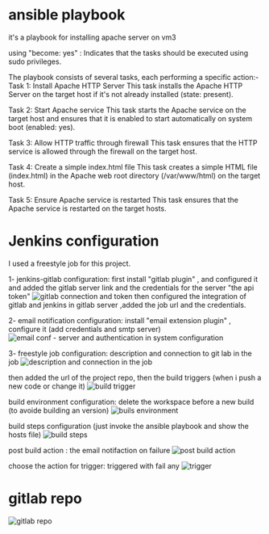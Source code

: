 # ansible playbook
it's a playbook for installing apache server on vm3

using "become: yes" : Indicates that the tasks should be executed using sudo privileges.

The playbook consists of several tasks, each performing a specific action:-
Task 1: Install Apache HTTP Server
This task installs the Apache HTTP Server on the target host if it's not already installed (state: present).

Task 2: Start Apache service
This task starts the Apache service on the target host and ensures that it is enabled to start automatically on system boot (enabled: yes).

Task 3: Allow HTTP traffic through firewall
This task ensures that the HTTP service is allowed through the firewall on the target host.

Task 4: Create a simple index.html file
This task creates a simple HTML file (index.html) in the Apache web root directory (/var/www/html) on the target host.

Task 5: Ensure Apache service is restarted
This task ensures that the Apache service is restarted on the target hosts.


# Jenkins configuration
I used a freestyle job for this project.

1- jenkins-gitlab configuration: first install "gitlab plugin" , and configured it and added the gitlab server link and the credentials for the server "the api token"
![gitlab connection and token](https://github.com/mahmoud649/mahmoud-ahmed-abdelsalam/assets/91491069/c8556cbc-0569-4fc5-a9c8-290ece606500)
then configured the integration of gitlab and jenkins in gitlab server ,added the job url and the credentials.


2- email notification configuration: install "email extension plugin" , configure it (add credentials and smtp server)
![email conf - server and authentication in system configuration ](https://github.com/mahmoud649/mahmoud-ahmed-abdelsalam/assets/91491069/8c82a3e7-8f4d-4a25-be09-fbcc9bd750c8)


3- freestyle job configuration: description and connection to git lab in the job
![description and connection in the job](https://github.com/mahmoud649/mahmoud-ahmed-abdelsalam/assets/91491069/ff21804c-acbc-4f22-a5c1-b3e61d41cb34) 

then added the url of the project repo, then the build triggers (when i push a new code or change it)
![build trigger ](https://github.com/mahmoud649/mahmoud-ahmed-abdelsalam/assets/91491069/fec842b5-06a2-4b77-9020-8163210e3d7e)

build environment configuration: delete the workspace before a new build (to avoide building an version)
![buils environment ](https://github.com/mahmoud649/mahmoud-ahmed-abdelsalam/assets/91491069/ebd09daf-5a4b-455d-b3cb-b779932fde04)

build steps configuration (just invoke the ansible playbook and show the hosts file)
![build steps](https://github.com/mahmoud649/mahmoud-ahmed-abdelsalam/assets/91491069/b363a678-fd8c-4399-bbc1-9d5db6eaa316)

post build action : the email notifaction on failure
![post build action](https://github.com/mahmoud649/mahmoud-ahmed-abdelsalam/assets/91491069/fbeddf24-c1ca-4d67-99f8-1c419c6ad015)

choose the action for trigger: triggered with fail any 
![trigger ](https://github.com/mahmoud649/mahmoud-ahmed-abdelsalam/assets/91491069/fb882c4e-1d50-4544-980c-c5d9a221f89c)



# gitlab repo 
![gitlab repo](https://github.com/mahmoud649/mahmoud-ahmed-abdelsalam/assets/91491069/28aeedff-5089-41cc-b1cc-9dd812cffd00)
